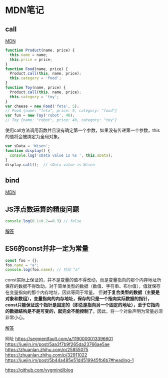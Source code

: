 # MDN笔记

## call
[MDN](https://developer.mozilla.org/zh-CN/docs/Web/JavaScript/Reference/Global_Objects/Function/call)

```js
function Product(name, price) {
  this.name = name;
  this.price = price;
}
function Food(name, price) {
  Product.call(this, name, price);
  this.category = 'food';
}
function Toy(name, price) {
  Product.call(this, name, price);
  this.category = 'toy';
}
var cheese = new Food('feta', 5);
// Food {name: "feta", price: 5, category: "food"}
var fun = new Toy('robot', 40);
// Toy {name: "robot", price: 40, category: "toy"}
```

使用call方法调用函数并且没有确定第一个参数，如果没有传递第一个参数，this的值将会被绑定为全局对象。
```js
var sData = 'Wisen';
function display() {
  console.log('sData value is %s ', this.sData);
}
display.call();  // sData value is Wisen
```

## bind
[MDN](https://developer.mozilla.org/zh-CN/docs/Web/JavaScript/Reference/Global_Objects/Function/bind)

## JS浮点数运算的精度问题
```js
console.log(0.1+0.2==0.3) // false
```
[解答](https://www.html.cn/archives/7340)

## ES6的const并非一定为常量
```js
const foo = {};
foo.name = "a";
console.log(foo.name); // 打印 "a"
```
const实际上保证的，并不是变量的值不得改动，而是变量指向的那个内存地址所保存的数据不得改动。对于简单类型的数据（数值、字符串、布尔值），值就保存在变量指向的那个内存地址，因此等同于常量。
但**对于复合类型的数据（主要是对象和数组），变量指向的内存地址，保存的只是一个指向实际数据的指针，const只能保证这个指针是固定的（即总是指向另一个固定的地址），至于它指向的数据结构是不是可变的，就完全不能控制了**。因此，将一个对象声明为常量必须非常小心。

[解答](https://blog.fundebug.com/2018/07/25/es6-const/)


网址
https://segmentfault.com/a/1190000013396601
https://juejin.im/post/5aa3f7b9f265da23766ae5ae
https://zhuanlan.zhihu.com/p/25855075
https://zhuanlan.zhihu.com/p/32911022
https://juejin.im/post/5b44a485e51d4519945fb6b7#heading-1

https://github.com/yygmind/blog